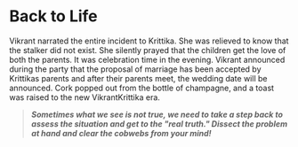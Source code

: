 # Back to Life

Vikrant narrated the entire incident to Krittika. She was relieved to know that the stalker did not exist. She silently prayed that the children get the love of both the parents.
It was celebration time in the evening. Vikrant announced during the party that the proposal of marriage has been accepted by Krittikas parents and after their parents meet, the wedding date will be announced. Cork popped out from the bottle of champagne, and a toast was raised to the new VikrantKrittika era.



> ***Sometimes what we see is not true, we need to take a step back to assess the situation and get to the "real truth." Dissect the problem at hand and clear the cobwebs from your mind!***


